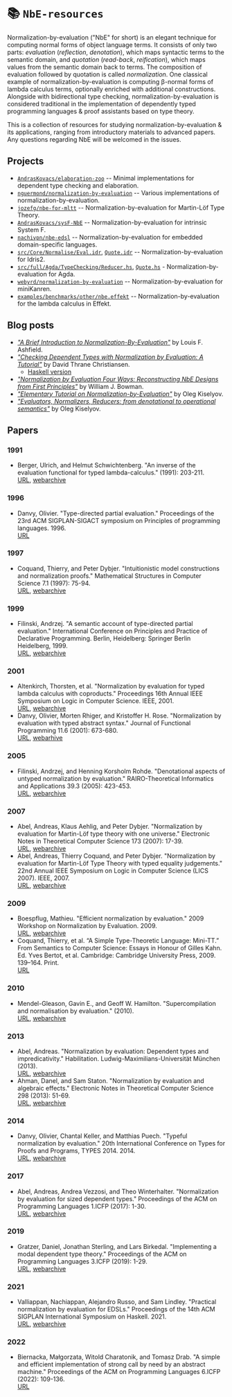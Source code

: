 # 📚 `NbE-resources`

Normalization-by-evaluation ("NbE" for short) is an elegant technique for computing normal forms of object language terms. It consists of only two parts: _evaluation_ (_reflection_, _denotation_), which maps syntactic terms to the semantic domain, and _quotation_ (_read-back_, _reification_), which maps values from the semantic domain back to terms. The composition of evaluation followed by quotation is called _normalization_. One classical example of normalization-by-evaluation is computing β-normal forms of lambda calculus terms, optionally enriched with additional constructions. Alongside with bidirectional type checking, normalization-by-evaluation is considered traditional in the implementation of dependently typed programming languages & proof assistants based on type theory.

This is a collection of resources for studying normalization-by-evaluation & its applications, ranging from introductory materials to advanced papers. Any questions regarding NbE will be welcomed in the issues.

## Projects

 - [`AndrasKovacs/elaboration-zoo`](https://github.com/AndrasKovacs/elaboration-zoo) -- Minimal implementations for dependent type checking and elaboration.
 - [`nguermond/normalization-by-evaluation`](https://github.com/nguermond/normalization-by-evaluation) -- Various implementations of normalization-by-evaluation.
 - [`jozefg/nbe-for-mltt`](https://github.com/jozefg/nbe-for-mltt) -- Normalization-by-evaluation for Martin-Löf Type Theory.
 - [`AndrasKovacs/sysF-NbE`](https://github.com/AndrasKovacs/sysF-NbE) -- Normalization-by-evaluation for intrinsic System F.
 - [`nachivpn/nbe-edsl`](https://github.com/nachivpn/nbe-edsl) -- Normalization-by-evaluation for embedded domain-specific languages.
 - [`src/Core/Normalise/Eval.idr`](https://github.com/idris-lang/Idris2/blob/main/src/Core/Normalise/Eval.idr), [`Quote.idr`](https://github.com/idris-lang/Idris2/blob/main/src/Core/Normalise/Quote.idr) -- Normalization-by-evaluation for Idris2.
 - [`src/full/Agda/TypeChecking/Reducer.hs`](https://github.com/agda/agda/blob/master/src/full/Agda/TypeChecking/Reduce.hs), [`Quote.hs`](https://github.com/agda/agda/blob/master/src/full/Agda/TypeChecking/Quote.hs) - Normalization-by-evaluation for Agda.
 - [`webyrd/normalization-by-evaluation`](https://github.com/webyrd/normalization-by-evaluation) -- Normalization-by-evaluation for miniKanren.
 - [`examples/benchmarks/other/nbe.effekt`](https://github.com/effekt-lang/effekt/blob/master/examples/benchmarks/other/nbe.effekt) -- Normalization-by-evaluation for the lambda calculus in Effekt.

## Blog posts

 - [_"A Brief Introduction to Normalization-By-Evaluation"_](https://gist.github.com/etiams/7fbb66a46b2a43be908ccd4015d00fb9) by Louis F. Ashfield.
 - [_"Checking Dependent Types with Normalization by Evaluation: A Tutorial"_](https://davidchristiansen.dk/tutorials/nbe/) by David Thrane Christiansen.
   - [Haskell version](https://davidchristiansen.dk/tutorials/implementing-types-hs.pdf)
 - [_"Normalization by Evaluation Four Ways: Reconstructing NbE Designs from First Principles"_](https://williamjbowman.com/tmp/nbe-four-ways/) by William J. Bowman.
 - [_"Elementary Tutorial on Normalization-by-Evaluation"_](https://okmij.org/ftp/tagless-final/NBE.html) by Oleg Kiselyov.
 - [_"Evaluators, Normalizers, Reducers: from denotational to operational semantics"_](https://okmij.org/ftp/tagless-final/semantics.html) by Oleg Kiselyov.

## Papers

### 1991

 - Berger, Ulrich, and Helmut Schwichtenberg. "An inverse of the evaluation functional for typed lambda-calculus." (1991): 203-211.
   <br>[URL](https://epub.ub.uni-muenchen.de/4261/1/4261.pdf), [webarchive](http://web.archive.org/web/20250628221736/https://epub.ub.uni-muenchen.de/4261/1/4261.pdf)

### 1996

 - Danvy, Olivier. "Type-directed partial evaluation." Proceedings of the 23rd ACM SIGPLAN-SIGACT symposium on Principles of programming languages. 1996.
   <br>[URL](https://dl.acm.org/doi/pdf/10.1145/237721.237784)

### 1997

 - Coquand, Thierry, and Peter Dybjer. "Intuitionistic model constructions and normalization proofs." Mathematical Structures in Computer Science 7.1 (1997): 75-94.
   <br>[URL](http://www.cs.ru.nl/~herman/PUBS/NijmegenTypes.pdf#page=95), [webarchive](http://web.archive.org/web/20240420151416/http://www.cs.ru.nl/~herman/PUBS/NijmegenTypes.pdf#page=95)

### 1999

 - Filinski, Andrzej. "A semantic account of type-directed partial evaluation." International Conference on Principles and Practice of Declarative Programming. Berlin, Heidelberg: Springer Berlin Heidelberg, 1999.
   <br>[URL](https://www.brics.dk/RS/99/17/BRICS-RS-99-17.pdf), [webarchive](http://web.archive.org/web/20240416214621/https://www.brics.dk/RS/99/17/BRICS-RS-99-17.pdf)

### 2001

 - Altenkirch, Thorsten, et al. "Normalization by evaluation for typed lambda calculus with coproducts." Proceedings 16th Annual IEEE Symposium on Logic in Computer Science. IEEE, 2001.
   <br>[URL](https://people.cs.nott.ac.uk/psztxa/publ/lics01.pdf), [webarchive](http://web.archive.org/web/20250628220136/https://people.cs.nott.ac.uk/psztxa/publ/lics01.pdf)
 - Danvy, Olivier, Morten Rhiger, and Kristoffer H. Rose. "Normalization by evaluation with typed abstract syntax." Journal of Functional Programming 11.6 (2001): 673-680.
   <br>[URL](https://www.brics.dk/RS/01/16/BRICS-RS-01-16.pdf), [webarhive](http://web.archive.org/web/20250310141725/https://www.brics.dk/RS/01/16/BRICS-RS-01-16.pdf)

### 2005

 - Filinski, Andrzej, and Henning Korsholm Rohde. "Denotational aspects of untyped normalization by evaluation." RAIRO-Theoretical Informatics and Applications 39.3 (2005): 423-453.
   <br>[URL](https://www.numdam.org/item/10.1051/ita:2005026.pdf), [webarchive](http://web.archive.org/web/20240415161150/http://www.numdam.org/item/10.1051/ita:2005026.pdf)

### 2007

 - Abel, Andreas, Klaus Aehlig, and Peter Dybjer. "Normalization by evaluation for Martin-Löf type theory with one universe." Electronic Notes in Theoretical Computer Science 173 (2007): 17-39.
   <br>[URL](https://www.cse.chalmers.se/~peterd/papers/NbeMLTT.pdf), [webarchive](http://web.archive.org/web/20240420045941/https://www.cse.chalmers.se/~peterd/papers/NbeMLTT.pdf)
 - Abel, Andreas, Thierry Coquand, and Peter Dybjer. "Normalization by evaluation for Martin-Löf Type Theory with typed equality judgements." 22nd Annual IEEE Symposium on Logic in Computer Science (LICS 2007). IEEE, 2007.
   <br>[URL](https://www.cse.chalmers.se/~peterd/papers/NbeMLTTEqualityJudgements.pdf), [webarchive](http://web.archive.org/save/https://www.cse.chalmers.se/~peterd/papers/NbeMLTTEqualityJudgements.pdf)

### 2009

 - Boespflug, Mathieu. "Efficient normalization by evaluation." 2009 Workshop on Normalization by Evaluation. 2009.
   <br>[URL](https://inria.hal.science/inria-00434283/document), [webarchive](http://web.archive.org/web/20250628215519/https://inria.hal.science/inria-00434283/document)
 - Coquand, Thierry, et al. “A Simple Type-Theoretic Language: Mini-TT.” From Semantics to Computer Science: Essays in Honour of Gilles Kahn. Ed. Yves Bertot, et al. Cambridge: Cambridge University Press, 2009. 139–164. Print.
    <br>[URL](https://scispace.com/pdf/a-simple-type-theoretic-language-mini-tt-wfbf2kd6qm.pdf)

### 2010

 - Mendel-Gleason, Gavin E., and Geoff W. Hamilton. "Supercompilation and normalisation by evaluation." (2010).
   <br>[URL](http://meta2010.pereslavl.ru/accepted-papers/meta2010-Gavin-Mendel-Gleason-Geoff-Hamilton.pdf), [webarchive](http://web.archive.org/web/20250512144830/http://meta2010.pereslavl.ru/accepted-papers/meta2010-Gavin-Mendel-Gleason-Geoff-Hamilton.pdf)

### 2013

 - Abel, Andreas. "Normalization by evaluation: Dependent types and impredicativity." Habilitation. Ludwig-Maximilians-Universität München (2013).
   <br>[URL](https://www.cse.chalmers.se/~abela/habil.pdf), [webarchive](http://web.archive.org/web/20250616055205/https://www.cse.chalmers.se/~abela/habil.pdf)
 - Ahman, Danel, and Sam Staton. "Normalization by evaluation and algebraic effects." Electronic Notes in Theoretical Computer Science 298 (2013): 51-69.
   <br>[URL](https://danel.ahman.ee/papers/mfps13.pdf), [webarchive](http://web.archive.org/web/20240524043112/https://danel.ahman.ee/papers/mfps13.pdf)

### 2014

 - Danvy, Olivier, Chantal Keller, and Matthias Puech. "Typeful normalization by evaluation." 20th International Conference on Types for Proofs and Programs, TYPES 2014. 2014.
   <br>[URL](https://inria.hal.science/hal-01397929/file/types14.pdf), [webarchive](http://web.archive.org/web/20250628220318/https://inria.hal.science/hal-01397929/file/types14.pdf)

### 2017

 - Abel, Andreas, Andrea Vezzosi, and Theo Winterhalter. "Normalization by evaluation for sized dependent types." Proceedings of the ACM on Programming Languages 1.ICFP (2017): 1-30.
   <br>[URL](https://dl.acm.org/doi/pdf/10.1145/3110277), [webarchive](http://web.archive.org/web/20250628215415/https://dl.acm.org/doi/pdf/10.1145/3110277)

### 2019

 - Gratzer, Daniel, Jonathan Sterling, and Lars Birkedal. "Implementing a modal dependent type theory." Proceedings of the ACM on Programming Languages 3.ICFP (2019): 1-29.
   <br>[URL](http://www.danielgratzer.com/papers/2019-implementing-modal-dependent-type-theory.pdf), [webarchive](http://web.archive.org/web/20241214000208/https://www.danielgratzer.com/papers/2019-implementing-modal-dependent-type-theory.pdf)

### 2021

 - Valliappan, Nachiappan, Alejandro Russo, and Sam Lindley. "Practical normalization by evaluation for EDSLs." Proceedings of the 14th ACM SIGPLAN International Symposium on Haskell. 2021.
   <br>[URL](https://www.cse.chalmers.se/~russo/publications_files/haskell21.pdf), [webarchive](http://web.archive.org/web/20241119110900/https://www.cse.chalmers.se/~russo/publications_files/haskell21.pdf)

### 2022

 - Biernacka, Małgorzata, Witold Charatonik, and Tomasz Drab. "A simple and efficient implementation of strong call by need by an abstract machine." Proceedings of the ACM on Programming Languages 6.ICFP (2022): 109-136.
   <br>[URL](https://dl.acm.org/doi/pdf/10.1145/3549822)
